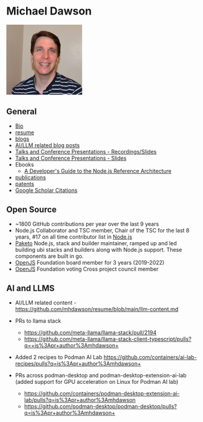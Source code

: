 # Michael Dawson

<img src="MichaelDawson.JPG" alt="MichaelDawson" width="200"/>

## General
* [Bio](mdawson-bio.md)
* [resume](https://github.com/mhdawson/resume/blob/main/resume.pdf)
* [blogs](https://github.com/mhdawson/resume/blob/main/blog-posts.md)
* [AI/LLM related blog posts](llm-content.md)
* [Talks and Conference Presentations - Recordings/Slides](conferences.md)
* [Talks and Conference Presentations - Slides](https://github.com/mhdawson/presentations)
* Ebooks
  * [A Developer's Guide to the Node.js Reference Architecture](https://developers.redhat.com/e-books/developers-guide-nodejs-reference-architecture)
* [publications](https://github.com/mhdawson/resume/blob/main/publications.md)
* [patents](https://github.com/mhdawson/resume/blob/main/patents.md)
* [Google Scholar Citations](https://scholar.google.ca/citations?hl=en&user=6CBaUJcAAAAJ)

## Open Source
* ~1800 GitHub contributions per year over the last 9 years
* Node.js Collaborator and TSC member, Chair of the TSC for the last 8 years,
#17 on all time contributor list in [Node.js](https://github.com/nodejs/) 
* [Paketo](https://github.com/paketo-buildpacks) Node.js, stack and builder
maintainer, ramped up and led building ubi stacks and builders along with 
Node.js support. These components are built in go.
* [OpenJS](https://openjsf.org/) Foundation board member for 3 years (2019-2022)
* [OpenJS](https://openjsf.org/) Foundation voting Cross project council member

## AI and LLMS

* AI/LLM related content - https://github.com/mhdawson/resume/blob/main/llm-content.md

* PRs to llama stack
  * https://github.com/meta-llama/llama-stack/pull/2194
  * https://github.com/meta-llama/llama-stack-client-typescript/pulls?q=+is%3Apr+author%3Amhdawson+

* Added 2 recipes to Podman AI Lab
https://github.com/containers/ai-lab-recipes/pulls?q=is%3Apr+author%3Amhdawson+

* PRs across podman-desktop and podman-desktop-extension-ai-lab (added support for GPU acceleration on Linux for Podman AI lab)
  * https://github.com/containers/podman-desktop-extension-ai-lab/pulls?q=is%3Apr+author%3Amhdawson
  * https://github.com/podman-desktop/podman-desktop/pulls?q=is%3Apr+author%3Amhdawson+
